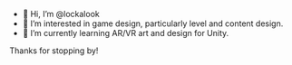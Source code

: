 - 👋 Hi, I’m @lockalook
- 👀 I’m interested in game design, particularly level and content design.
- 🌱 I’m currently learning AR/VR art and design for Unity.

Thanks for stopping by!
